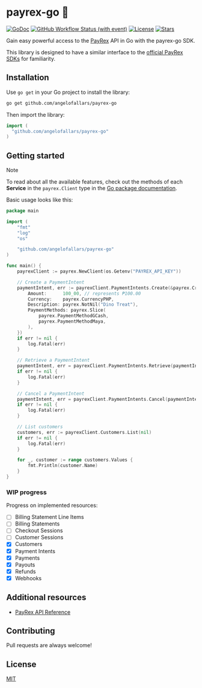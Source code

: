# payrex-go 🦖

[![GoDoc](https://pkg.go.dev/badge/github.com/angelofallars/payrex-go?status.svg)](https://pkg.go.dev/github.com/angelofallars/payrex-go?tab=doc)
[![GitHub Workflow Status (with event)](https://img.shields.io/github/actions/workflow/status/angelofallars/payrex-go/go.yml?cacheSeconds=30)](https://github.com/angelofallars/payrex-go/actions)
[![License](https://img.shields.io/github/license/angelofallars/payrex-go)](./LICENSE)
[![Stars](https://img.shields.io/github/stars/angelofallars/payrex-go)](https://github.com/angelofallars/payrex-go/stargazers)

Gain easy powerful access to the [PayRex](https://www.payrexhq.com/) API in Go with the payrex-go SDK.

This library is designed to have a similar interface to the [official PayRex SDKs](https://docs.payrexhq.com/docs/guide/developer_handbook/libraries_and_tools) for familiarity.

## Installation

Use `go get` in your Go project to install the library:

```sh
go get github.com/angelofallars/payrex-go
```

Then import the library:

```go
import (
  "github.com/angelofallars/payrex-go"
)
```

## Getting started

> [!NOTE]
> To read about all the available features, check out the methods of each **Service** in the `payrex.Client` type in the [Go package documentation](https://pkg.go.dev/github.com/angelofallars/payrex-go#Client).

Basic usage looks like this:

```go
package main

import (
	"fmt"
	"log"
	"os"

	"github.com/angelofallars/payrex-go"
)

func main() {
	payrexClient := payrex.NewClient(os.Getenv("PAYREX_API_KEY"))

	// Create a PaymentIntent
	paymentIntent, err := payrexClient.PaymentIntents.Create(&payrex.CreatePaymentIntentParams{
		Amount:      100_00, // represents ₱100.00
		Currency:    payrex.CurrencyPHP,
		Description: payrex.NotNil("Dino Treat"),
		PaymentMethods: payrex.Slice(
			payrex.PaymentMethodGCash,
			payrex.PaymentMethodMaya,
		),
	})
	if err != nil {
		log.Fatal(err)
	}

	// Retrieve a PaymentIntent
	paymentIntent, err = payrexClient.PaymentIntents.Retrieve(paymentIntent.ID)
	if err != nil {
		log.Fatal(err)
	}

	// Cancel a PaymentIntent
	paymentIntent, err = payrexClient.PaymentIntents.Cancel(paymentIntent.ID)
	if err != nil {
		log.Fatal(err)
	}

	// List customers
	customers, err := payrexClient.Customers.List(nil)
	if err != nil {
		log.Fatal(err)
	}

	for _, customer := range customers.Values {
		fmt.Println(customer.Name)
	}
}
```

### WIP progress

Progress on implemented resources:
- [ ] Billing Statement Line Items
- [ ] Billing Statements
- [ ] Checkout Sessions
- [ ] Customer Sessions
- [x] Customers
- [x] Payment Intents
- [x] Payments
- [x] Payouts
- [x] Refunds
- [x] Webhooks

## Additional resources

- [PayRex API Reference](https://docs.payrexhq.com/docs/api/core_resources)

## Contributing

Pull requests are always welcome!

## License

[MIT](./LICENSE)
